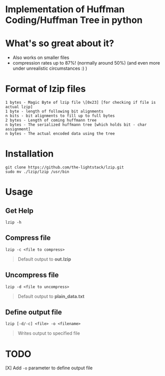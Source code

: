 # Implementation of Huffman Coding/Huffman Tree in python

# What's so great about it?
 - Also works on smaller files
 - compression rates up to 87%! (normally around 50%) (and even more under unrealistic circumstances :) )

# Format of lzip files
```
1 bytes - Magic Byte of lzip file \[0x23] [for checking if file is actual lzip]
1 byte - length of following bit alignments
n bits - bit alignments to fill up to full bytes
2 bytes - Length of coming huffmann tree
n bytes - The serialized huffmann tree [which holds bit - char assignment]
n bytes - The actual encoded data using the tree
```

# Installation

	git clone https://github.com/the-lightstack/lzip.git
	sudo mv ./lzip/lzip /usr/bin


# Usage 

## Get Help
	lzip -h 

## Compress file
	lzip -c <file to compress> 
> Default output to **out.lzip**

## Uncompress file
	lzip -d <file to uncompress>
> Default output to **plain\_data.txt**	

## Define output file 
	lzip [-d/-c] <file> -o <filename>
> Writes output to specified file


# TODO 
 [X] Add `-o` parameter to define output file
